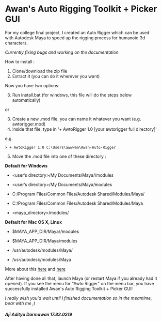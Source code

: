 # **Awan's Auto Rigging Toolkit + Picker GUI**

For my college final project, I created an Auto Rigger which can be used with Autodesk Maya to speed up the rigging process for humanoid 3d characters.

*Currently fixing bugs and working on the documentation*  

How to install :
1. Clone/download the zip file
2. Extract it (you can do it wherever you want)

Now you have two options:  

3. Run install.bat (for windows, this file will do the steps below automatically)

or

3. Create a new .mod file, you can name it whatever you want (e.g. awtorigger.mod)
4. Inside that file, type in '+ AwtoRigger 1.0 [your awtorigger full directory]'

e.g.

    > + AwtoRigger 1.0 C:\Users\awwwan\Awan-Auto-Rigger

5. Move the .mod file into one of these directory :

**Default for Windows**
- <user’s directory>/My Documents/Maya/<version>/modules

- <user’s directory>/My Documents/Maya/modules

- C:/Program Files/Common Files/Autodesk Shared/Modules/Maya/<version>

- C:/Program Files/Common Files/Autodesk Shared/Modules/Maya

- <maya_directory>/modules/

**Default for Mac OS X, Linux**
- $MAYA_APP_DIR/Maya/<version>/modules

- $MAYA_APP_DIR/Maya/modules

- /usr/autodesk/modules/Maya/<version>

- /usr/autodesk/modules/Maya

More about this [here](https://knowledge.autodesk.com/support/maya/learn-explore/caas/CloudHelp/cloudhelp/2020/ENU/Maya-EnvVar/files/GUID-228CCA33-4AFE-4380-8C3D-18D23F7EAC72-htm.html) and [here](https://help.autodesk.com/view/MAYAUL/2016/ENU/?guid=__files_GUID_CB76E356_753B_4837_8C5B_3296C14872CA_htm)

After having done all that, launch Maya (or restart Maya if you already had it opened). If you see the menu for "Awto Rigger" on the menu bar, you have successfully installed Awan's Auto Rigging Toolkit + Picker GUI!

*I really wish you'd wait until I finished documentation so in the meantime, bear with me ;)*

###### **Aji Aditya Darmawan 17.82.0219**
